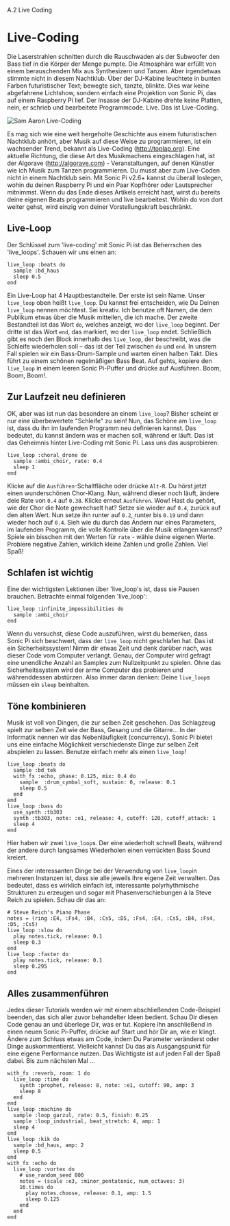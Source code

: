 A.2 Live Coding

# Live-Coding

Die Laserstrahlen schnitten durch die Rauschwaden als der Subwoofer den Bass tief in die Körper der Menge pumpte. Die Atmosphäre war erfüllt von einem berauschenden Mix aus Synthesizern und Tanzen. Aber irgendetwas stimmte nicht in diesem Nachtklub. Über der DJ-Kabine leuchtete in bunten Farben futuristischer Text; bewegte sich, tanzte, blinkte. Dies war keine abgefahrene Lichtshow, sondern einfach eine Projektion von Sonic Pi, das auf einem Raspberry Pi lief. Der Insasse der DJ-Kabine drehte keine Platten, nein, er schrieb und bearbeitete Programmcode. Live. Das ist Live-Coding.

![Sam Aaron Live-Coding](images/articles/A.02-live-coding/sam-aaron-live-coding.png)

Es mag sich wie eine weit hergeholte Geschichte aus einem futuristischen Nachtklub anhört, aber Musik auf diese Weise zu programmieren, ist ein wachsender Trend, bekannt als Live-Coding (http://toplap.org). Eine aktuelle Richtung, die diese Art des Musikmachens eingeschlagen hat, ist der Algorave (http://algorave.com) - Veranstaltungen, auf denen Künstler wie ich Musik zum Tanzen programmieren. Du musst aber zum Live-Coden nicht in einem Nachtklub sein. Mit Sonic Pi v2.6+ kannst du überall loslegen, wohin du deinen Raspberry Pi und ein Paar Kopfhörer oder Lautsprecher mitnimmst. Wenn du das Ende dieses Artikels erreicht hast, wirst du bereits deine eigenen Beats programmieren und live bearbeitest. Wohin do von dort weiter gehst, wird einzig von deiner Vorstellungskraft beschränkt.

## Live-Loop

Der Schlüssel zum 'live-coding' mit Sonic Pi ist das Beherrschen des 'live_loops'. Schauen wir uns einen an:

```
live_loop :beats do
  sample :bd_haus
  sleep 0.5
end
```

Ein Live-Loop hat 4 Hauptbestandteile. Der erste ist sein Name. Unser `live_loop` oben heißt `live_loop`. Du kannst frei entscheiden, wie Du Deinen `live_loop` nennen möchtest. Sei kreativ. Ich benutze oft Namen, die dem Publikum etwas über die Musik mitteilen, die ich mache. Der zweite Bestandteil ist das Wort `do`, welches anzeigt, wo der `live_loop` beginnt. Der dritte ist das Wort `end`, das markiert, wo der `live_loop` endet. Schließlich gibt es noch den Block innerhalb des `live_loop`, der beschreibt, was die Schleife wiederholen soll – das ist der Teil zwischen `do` und `end`. In unsrem Fall spielen wir ein Bass-Drum-Sample und warten einen halben Takt. Dies führt zu einem schönen regelmäßigen Bass Beat. Auf gehts, kopiere den `live_loop` in einem leeren Sonic Pi-Puffer und drücke auf Ausführen. Boom, Boom, Boom!.

## Zur Laufzeit neu definieren

OK, aber was ist nun das besondere an einem `live_loop`? Bisher scheint er nur eine überbewertete "Schleife" zu sein! Nun, das Schöne am `live_loop` ist, dass du ihn im laufenden Programm neu definieren kannst. Das bedeutet, du kannst ändern was er machen soll, während er läuft. Das ist das Geheimnis hinter Live-Coding mit Sonic Pi. Lass uns das ausprobieren:

```
live_loop :choral_drone do
  sample :ambi_choir, rate: 0.4
  sleep 1
end
```

Klicke auf die `Ausführen`-Schaltfläche oder drücke `Alt-R`. Du hörst jetzt einen wunderschönen Chor-Klang. Nun, während dieser noch läuft, ändere deie Rate von `0.4` auf `0.38`. Klicke erneut `Ausführen`. Wow! Hast du gehört, wie der Chor die Note gewechselt hat? Setze sie wieder auf `0.4`, zurück auf den alten Wert. Nun setze ihn runter auf `0.2`, runter bis `0.19` und dann wieder hoch auf `0.4`. Sieh wie du durch das Ändern nur eines Parameters, im laufenden Programm, die volle Kontrolle über die Musik erlangen kannst? Spiele ein bisschen mit den Werten für `rate` - wähle deine eigenen Werte. Probiere negative Zahlen, wirklich kleine Zahlen und große Zahlen. Viel Spaß!

## Schlafen ist wichtig

Eine der wichtigsten Lektionen über 'live_loop's ist, dass sie Pausen brauchen. Betrachte einmal folgenden 'live_loop':

```
live_loop :infinite_impossibilities do
  sample :ambi_choir
end
```

Wenn du versuchst, diese Code auszuführen, wirst du bemerken, dass Sonic Pi sich beschwert, dass der `live_loop` nicht geschlafen hat. Das ist ein Sicherheitssystem! Nimm dir etwas Zeit und denk darüber nach, was dieser Code vom Computer verlangt. Genau, der Computer wird gefragt eine unendliche Anzahl an Samples zum Nullzeitpunkt zu spielen. Ohne das Sicherheitssystem wird der arme Computer das probieren und währenddessen abstürzen. Also immer daran denken: Deine `live_loop`s müssen ein `sleep` beinhalten.


## Töne kombinieren

Musik ist voll von Dingen, die zur selben Zeit geschehen. Das Schlagzeug spielt zur selben Zeit wie der Bass, Gesang und die Gitarre… In der Informatik nennen wir das Nebenläufigkeit (concurrency). Sonic Pi bietet uns eine einfache Möglichkeit verschiedenste Dinge zur selben Zeit abspielen zu lassen. Benutze einfach mehr als einen `live_loop`!

```
live_loop :beats do
  sample :bd_tek
  with_fx :echo, phase: 0.125, mix: 0.4 do
    sample  :drum_cymbal_soft, sustain: 0, release: 0.1
    sleep 0.5
  end
end
live_loop :bass do
  use_synth :tb303
  synth :tb303, note: :e1, release: 4, cutoff: 120, cutoff_attack: 1
  sleep 4
end
```

Hier haben wir zwei `live_loop`s. Der eine wiederholt schnell Beats, während der andere durch langsames Wiederholen einen verrückten Bass Sound kreiert.

Eines der interessanten Dinge bei der Verwendung von `live_loop`in mehreren Instanzen ist, dass sie alle jeweils ihre eigene Zeit verwalten. Das bedeutet, dass es wirklich einfach ist, interessante polyrhythmische Strukturen zu erzeugen und sogar mit Phasenverschiebungen á la Steve Reich zu spielen. Schau dir das an:

```
# Steve Reich's Piano Phase
notes = (ring :E4, :Fs4, :B4, :Cs5, :D5, :Fs4, :E4, :Cs5, :B4, :Fs4, :D5, :Cs5)
live_loop :slow do
  play notes.tick, release: 0.1
  sleep 0.3
end
live_loop :faster do
  play notes.tick, release: 0.1
  sleep 0.295
end
```

## Alles zusammenführen

Jedes dieser Tutorials werden wir mit einem abschließenden Code-Beispiel beenden, das sich aller zuvor behandelter Ideen bedient. Schau Dir diesen Code genau an und überlege Dir, was er tut. Kopiere ihn anschließend in einen neuen Sonic Pi-Puffer, drücke auf Start und hör Dir an, wie er klingt. Ändere zum Schluss etwas am Code, indem Du Parameter veränderst oder Dinge auskommentierst. Vielleicht kannst Du das als Ausgangspunkt für eine eigene Performance nutzen. Das Wichtigste ist auf jeden Fall der Spaß dabei. Bis zum nächsten Mal …

```
with_fx :reverb, room: 1 do
  live_loop :time do
    synth :prophet, release: 8, note: :e1, cutoff: 90, amp: 3
    sleep 8
  end
end
live_loop :machine do
  sample :loop_garzul, rate: 0.5, finish: 0.25
  sample :loop_industrial, beat_stretch: 4, amp: 1
  sleep 4
end
live_loop :kik do
  sample :bd_haus, amp: 2
  sleep 0.5
end
with_fx :echo do
  live_loop :vortex do
    # use_random_seed 800
    notes = (scale :e3, :minor_pentatonic, num_octaves: 3)
    16.times do
      play notes.choose, release: 0.1, amp: 1.5
      sleep 0.125
    end
  end
end
```
